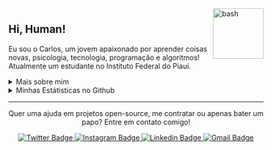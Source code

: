 <img src="https://user-images.githubusercontent.com/52337966/149811300-9ab782b7-67cd-4f00-8697-4041739fa064.png" width="100px" alt="bash" align="right" />

<h2>Hi, Human!</h2>

<p>
  Eu sou o Carlos, um jovem apaixonado por aprender coisas novas, psicologia, tecnologia, programação e algoritmos! Atualmente um estudante no Instituto Federal do Piauí.
</p>

<details>
  <summary>Mais sobre mim</summary>
  <ul>
    <li>🎓 Graduando em Análise e Desenvolvimento de Sistemas pelo IFPI</li>
    <li>🎓 Técnico em Informática pelo IFPI</li>
    <li>📚 Estudando Dev. Web e Mobile | Design | Algoritmos | Matemática | Inglês</li>
  </ul>
</details>

<details>
  <summary>Minhas Estátisticas no Github</summary>
  <p>
    <img src="https://github-readme-stats.vercel.app/api/top-langs?username=carlos3g&bg_color=141414&text_color=f8f8f2&title_color=f8f8f2" alt="Techs utilizadas nos projetos" />
    <img src="https://github-readme-stats.vercel.app/api?username=carlos3g&show_icons=true&include_all_commits=true&bg_color=141414&text_color=f8f8f2&title_color=f8f8f2" alt="Estátisticas Gerais" />
  </p>
</details>

<hr />

<p align="center">
  Quer uma ajuda em projetos open-source, me contratar ou apenas bater um papo? Entre em contato comigo!
</p>

<div align="center">
  <a href="https://twitter.com/c4rlos3g" target="_blank">
    <img src="https://img.shields.io/badge/-@c4rlos3g-7303C0?logo=twitter&logoColor=white" alt="Twitter Badge" />
  </a>
  <a href="https://www.instagram.com/c4rlos3g" target="_blank">
    <img src="https://img.shields.io/badge/-@c4rlos3g-7303C0?logo=instagram&logoColor=white" alt="Instagram Badge" />
  </a>
  <a href="https://www.linkedin.com/in/carlos3g" target="_blank">
    <img src="https://img.shields.io/badge/-Carlos%20Mesquita-7303C0?logo=Linkedin&logoColor=white" alt="Linkedin Badge" />
  </a>
  <a href="mailto:carlosmesquita156@gmail.com" target="_blank">
    <img src="https://img.shields.io/badge/-carlosmesquita156@gmail.com-7303C0?logo=Gmail&logoColor=white" alt="Gmail Badge" />
  </a>
</div>
